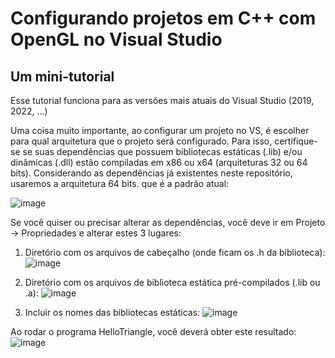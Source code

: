 # Configurando projetos em C++ com OpenGL no Visual Studio 
## Um mini-tutorial

Esse tutorial funciona para as versões mais atuais do Visual Studio (2019, 2022, ...)

Uma coisa muito importante, ao configurar um projeto no VS, é escolher para qual arquitetura que o projeto será configurado. Para isso, certifique-se se suas dependências que possuem bibliotecas estáticas (.lib) e/ou dinâmicas (.dll) estão compiladas em x86 ou x64 (arquiteturas 32 ou 64 bits). Considerando as dependências já existentes neste repositório, usaremos a arquitetura 64 bits. que é a padrão atual:

![image](https://github.com/user-attachments/assets/4e8a62f9-9cce-496c-b050-538c8d4d39df)

Se você quiser ou precisar alterar as dependências, você deve ir em Projeto -> Propriedades e alterar estes 3 lugares:

1) Diretório com os arquivos de cabeçalho (onde ficam os .h da biblioteca): 
![image](https://user-images.githubusercontent.com/2465857/128772404-13b3a1a4-fc71-4a93-9de1-1eb9cba05969.png)

2) Diretório com os arquivos de biblioteca estática pré-compilados (.lib ou .a):
![image](https://user-images.githubusercontent.com/2465857/128772735-d04bec8e-edcd-485f-a103-e66f1810cdad.png)

3) Incluir os nomes das bibliotecas estáticas:
![image](https://user-images.githubusercontent.com/2465857/128772961-04745bc6-ef1d-45b3-9aa7-a623d2af3065.png)

Ao rodar o programa HelloTriangle, você deverá obter este resultado:
![image](https://github.com/user-attachments/assets/2026a613-1382-4348-bf1a-93b9e24fc152)



